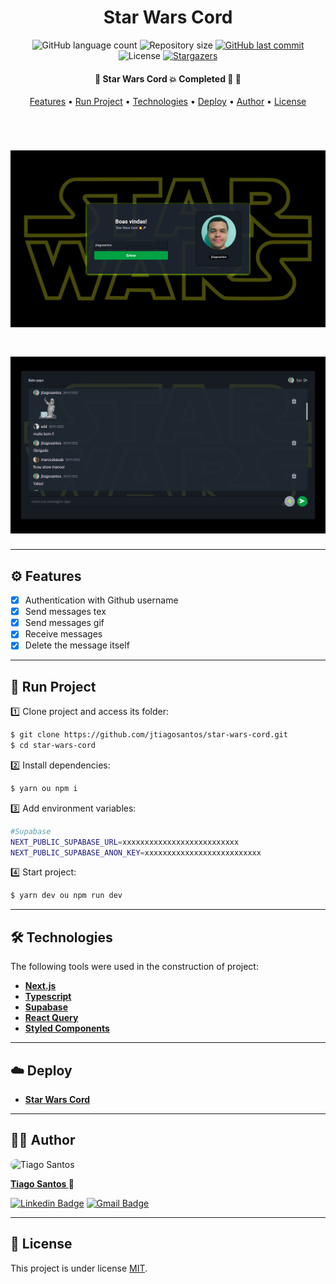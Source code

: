 <h1 align="center">Star Wars Cord</h1>

<p align="center">
  <img alt="GitHub language count" src="https://img.shields.io/github/languages/count/jtiagosantos/star-wars-cord?color=%green">
  <img alt="Repository size" src="https://img.shields.io/github/repo-size/jtiagosantos/star-wars-cord?color=blue">
  <a href="https://github.com/jtiagosantos/star-wars-cord/commits/master">
    <img alt="GitHub last commit" src="https://img.shields.io/github/last-commit/jtiagosantos/star-wars-cord?color=purple">
  </a>
  <img alt="License" src="https://img.shields.io/badge/license-MIT-brightgreen?color=orange">
   <a href="https://github.com/jtiagosantos/star-wars-cord/stargazers">
    <img alt="Stargazers" src="https://img.shields.io/github/stars/jtiagosantos/star-wars-cord?style=social">
  </a>
</p>

<h4 align="center">
	🚧  Star Wars Cord 💥 Completed 🚀 🚧
</h4>

<p align="center">
  <a href="#-features">Features</a> •
  <a href="#-run-project">Run Project</a> •
  <a href="#-technologies">Technologies</a> •
  <a href="#-deploy">Deploy</a> •
  <a href="#-author">Author</a> •
  <a href="#-license">License</a>
</p>

<br>

<h1 align="center">
    <img alt="star wars cord" src=".github/cover-1.png" />
</h1>

<h1 align="center">
    <img alt="star wars cord" src=".github/cover-2.png" />
</h1>

<hr />

## ⚙️ Features

- [x] Authentication with Github username
- [x] Send messages tex
- [x] Send messages gif
- [x] Receive messages
- [x] Delete the message itself 

<hr>

## 🚀 Run Project

1️⃣ Clone project and access its folder:

```bash
$ git clone https://github.com/jtiagosantos/star-wars-cord.git
$ cd star-wars-cord
```

2️⃣ Install dependencies:

```bash
$ yarn ou npm i
```

3️⃣ Add environment variables:

```bash
#Supabase
NEXT_PUBLIC_SUPABASE_URL=xxxxxxxxxxxxxxxxxxxxxxxxxx
NEXT_PUBLIC_SUPABASE_ANON_KEY=xxxxxxxxxxxxxxxxxxxxxxxxxx
```

4️⃣ Start project:

```bash
$ yarn dev ou npm run dev
```
<hr>

## 🛠 Technologies

The following tools were used in the construction of project:

- **[Next.js](https://nextjs.org/)**
- **[Typescript](https://www.typescriptlang.org/)**
- **[Supabase](https://supabase.com/)**
- **[React Query](https://react-query.tanstack.com/)**
- **[Styled Components](https://styled-components.com/)**

<hr>

## :cloud: Deploy

- **[Star Wars Cord](https://star-wars-cord-git-main-jtiagosantos.vercel.app/)**

<hr>

## 👨‍💻 Author

<img src="https://avatars.githubusercontent.com/u/63312141?v=4" width="100" alt="Tiago Santos" style="border-radius: 50px;" />

<strong><a href="https://github.com/jtiagosantos">Tiago Santos </a>🚀</strong>

[![Linkedin Badge](https://img.shields.io/badge/linkedin-%230077B5.svg?&style=for-the-badge&logo=linkedin&logoColor=white&link=https://www.linkedin.com/in/jos%C3%A9-tiago-santos-de-lima-aaa4361a4/)](https://www.linkedin.com/in/josetiagosantosdelima/)
[![Gmail Badge](https://img.shields.io/badge/Gmail-D14836?style=for-the-badge&logo=gmail&logoColor=white)](mailto:tiago.santos@icomp.ufam.edu.br)

<hr>

## 📝 License

This project is under license [MIT](./LICENSE).
